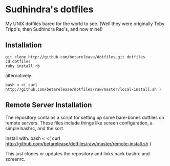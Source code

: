 Sudhindra's dotfiles
===============

My UNIX dotfiles bared for the world to see. (Well they were originally Toby Tripp's, then Sudhindra Rao's, and now mine!)

Installation
------------

    git clone http://github.com/betarelease/dotfiles.git dotfiles
    cd dotfiles
    ruby install.rb

alternatively:

    bash < <( curl http://github.com/betarelease/dotfiles/raw/master/local-install.sh )


Remote Server Installation
--------------------------

The repository contains a script for setting up some bare-bones
dotfiles on remote servers.  These files include things like screen
configuration, a simple bashrc, and the sort.

Install with:
    bash < <( curl http://github.com/betarelease/dotfiles/raw/master/remote-install.sh )

This just clones or updates the repository and links back bashrc and screenrc.

